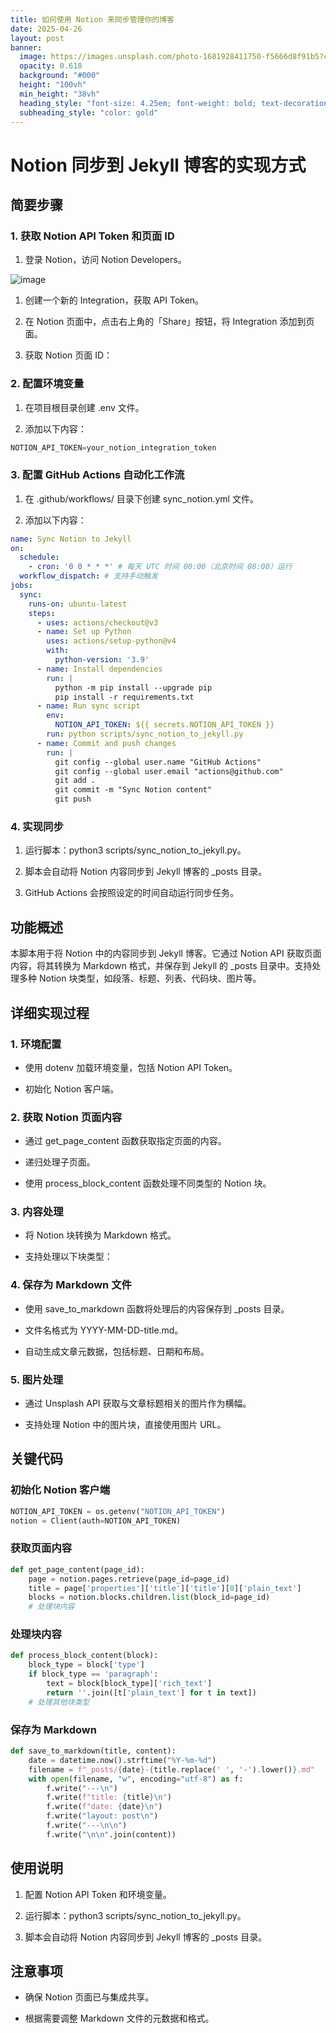 ```yaml
---
title: 如何使用 Notion 来同步管理你的博客
date: 2025-04-26
layout: post
banner:
  image: https://images.unsplash.com/photo-1681928411750-f5666d8f91b5?crop=entropy&cs=tinysrgb&fit=max&fm=jpg&ixid=M3w2OTIwMzJ8MHwxfHJhbmRvbXx8fHx8fHx8fDE3NDU2OTg4MTl8&ixlib=rb-4.0.3&q=80&w=1080
  opacity: 0.618
  background: "#000"
  height: "100vh"
  min_height: "38vh"
  heading_style: "font-size: 4.25em; font-weight: bold; text-decoration: underline"
  subheading_style: "color: gold"
---
```


# Notion 同步到 Jekyll 博客的实现方式

## 简要步骤

### 1. 获取 Notion API Token 和页面 ID

1. 登录 Notion，访问 Notion Developers。

![image](https://prod-files-secure.s3.us-west-2.amazonaws.com/a7a0cc5a-89b9-4cda-8686-1fba0ca52f40/d19c1afe-dea5-4312-9333-786b0ba83054/image.png?X-Amz-Algorithm=AWS4-HMAC-SHA256&X-Amz-Content-Sha256=UNSIGNED-PAYLOAD&X-Amz-Credential=ASIAZI2LB466W76ZKFXQ%2F20250426%2Fus-west-2%2Fs3%2Faws4_request&X-Amz-Date=20250426T202019Z&X-Amz-Expires=3600&X-Amz-Security-Token=IQoJb3JpZ2luX2VjELP%2F%2F%2F%2F%2F%2F%2F%2F%2F%2FwEaCXVzLXdlc3QtMiJHMEUCIQCyChBNqayIUEhIY9KjLdl2U2OYIgcWRnbWmfHMpquWIAIgA7rCiGJLJHFiLmUaPWOx5jGx%2Bd75%2Bwcbygghbo98fn4q%2FwMITBAAGgw2Mzc0MjMxODM4MDUiDIKucprepKUyWfZVbyrcA%2FbBtML3f7n2nZ7f%2FoOE1ncXZUxlaTpKCYib29qZKwrKw8J%2B0aSImcDl565nVwUZucG8tbPGrK9Ir4aL4v8SuVt%2F7DO%2FFKJ1Lzmy3DvtvX09rL3GidtMkwRRVYXMSpudmM1A00PwBsNpzkOHR0Zezsa%2FMdDOWNfho8eicW%2F31yYMmwy606O0%2Ba4FZhQNQWjz6y8MiHF53KNW9YhrebFPwuEkBd3H%2FD5y9UrBnBVF4uV1RfurnmohsiUbW%2B%2FfXiIrosdenRT71n56hvhXDgEgfTxqPpiZBSfSFr4cnNgvnSoj%2Bu8GWzO6Ui4vCsluhklKtPMjy7yTQYcw%2BtdmW7LF6j6Wy5E7cXiYnN00z5ysRD0gWl1dNHsP7EwrX13qMawg7KjXcfGZiqKVMqm%2BpaRE0QSeOv491hvGyKz4WUHMA5Zjv4wFI7FG2XW01bYJbbZBsRkK%2FLKxf9qCK7T6e70MEX93YlxBfTZuG9TAQlTShOaO6vZTSl94aRAkED8yd%2BCfCuOja4bgv0metLMB5Fz9HZth0BfDolkP%2BgWom1emOEtRuF6WGGEywGRFaxFa3j6cAfDqx2q35xrlBRweK2aRl2UPFlDoNM3kNZIPaVyk1pNz1uuZ5HGkK%2FezUMs8MP7dtMAGOqUBYA%2FkULxTHI3OrCgWCh8rOLK45fe8cgVICCb%2F3ajuKHlV61HTFDhMjG720Nw0nTCP%2F4gazvJPUmZUZINfWRb1AJ6SQdX7kHXnfW9gOxw6V%2F9BYgMIcZ0TXmiubksTQuzlX2Zu0Uush05gzE99j5kC0z89Z4sahk6qaE2fcDyDAG5hXveKu9A0EcK8der0Eh2rPuKl28nFyQxW6j7w8dJIX6VRgEMM&X-Amz-Signature=5891ccf17776125ed624df6bd5fba462d5dc3fdbff28165da1fcee7d6649e5a7&X-Amz-SignedHeaders=host&x-id=GetObject)

1. 创建一个新的 Integration，获取 API Token。

1. 在 Notion 页面中，点击右上角的「Share」按钮，将 Integration 添加到页面。

1. 获取 Notion 页面 ID：


### 2. 配置环境变量

1. 在项目根目录创建 .env 文件。

1. 添加以下内容：

```javascript
NOTION_API_TOKEN=your_notion_integration_token
```

### 3. 配置 GitHub Actions 自动化工作流

1. 在 .github/workflows/ 目录下创建 sync_notion.yml 文件。

1. 添加以下内容：

```yaml
name: Sync Notion to Jekyll
on:
  schedule:
    - cron: '0 0 * * *' # 每天 UTC 时间 00:00（北京时间 08:00）运行
  workflow_dispatch: # 支持手动触发
jobs:
  sync:
    runs-on: ubuntu-latest
    steps:
      - uses: actions/checkout@v3
      - name: Set up Python
        uses: actions/setup-python@v4
        with:
          python-version: '3.9'
      - name: Install dependencies
        run: |
          python -m pip install --upgrade pip
          pip install -r requirements.txt
      - name: Run sync script
        env:
          NOTION_API_TOKEN: ${{ secrets.NOTION_API_TOKEN }}
        run: python scripts/sync_notion_to_jekyll.py
      - name: Commit and push changes
        run: |
          git config --global user.name "GitHub Actions"
          git config --global user.email "actions@github.com"
          git add .
          git commit -m "Sync Notion content"
          git push
```

### 4. 实现同步

1. 运行脚本：python3 scripts/sync_notion_to_jekyll.py。

1. 脚本会自动将 Notion 内容同步到 Jekyll 博客的 _posts 目录。

1. GitHub Actions 会按照设定的时间自动运行同步任务。

## 功能概述

本脚本用于将 Notion 中的内容同步到 Jekyll 博客。它通过 Notion API 获取页面内容，将其转换为 Markdown 格式，并保存到 Jekyll 的 _posts 目录中。支持处理多种 Notion 块类型，如段落、标题、列表、代码块、图片等。

## 详细实现过程

### 1. 环境配置

- 使用 dotenv 加载环境变量，包括 Notion API Token。

- 初始化 Notion 客户端。

### 2. 获取 Notion 页面内容

- 通过 get_page_content 函数获取指定页面的内容。

- 递归处理子页面。

- 使用 process_block_content 函数处理不同类型的 Notion 块。

### 3. 内容处理

- 将 Notion 块转换为 Markdown 格式。

- 支持处理以下块类型：


### 4. 保存为 Markdown 文件

- 使用 save_to_markdown 函数将处理后的内容保存到 _posts 目录。

- 文件名格式为 YYYY-MM-DD-title.md。

- 自动生成文章元数据，包括标题、日期和布局。

### 5. 图片处理

- 通过 Unsplash API 获取与文章标题相关的图片作为横幅。

- 支持处理 Notion 中的图片块，直接使用图片 URL。

## 关键代码

### 初始化 Notion 客户端

```python
NOTION_API_TOKEN = os.getenv("NOTION_API_TOKEN")
notion = Client(auth=NOTION_API_TOKEN)
```

### 获取页面内容

```python
def get_page_content(page_id):
    page = notion.pages.retrieve(page_id=page_id)
    title = page['properties']['title']['title'][0]['plain_text']
    blocks = notion.blocks.children.list(block_id=page_id)
    # 处理块内容
```

### 处理块内容

```python
def process_block_content(block):
    block_type = block['type']
    if block_type == 'paragraph':
        text = block[block_type]['rich_text']
        return ''.join([t['plain_text'] for t in text])
    # 处理其他块类型
```

### 保存为 Markdown

```python
def save_to_markdown(title, content):
    date = datetime.now().strftime("%Y-%m-%d")
    filename = f"_posts/{date}-{title.replace(' ', '-').lower()}.md"
    with open(filename, "w", encoding="utf-8") as f:
        f.write("---\n")
        f.write(f"title: {title}\n")
        f.write(f"date: {date}\n")
        f.write("layout: post\n")
        f.write("---\n\n")
        f.write("\n\n".join(content))
```

## 使用说明

1. 配置 Notion API Token 和环境变量。

1. 运行脚本：python3 scripts/sync_notion_to_jekyll.py。

1. 脚本会自动将 Notion 内容同步到 Jekyll 博客的 _posts 目录。

## 注意事项

- 确保 Notion 页面已与集成共享。

- 根据需要调整 Markdown 文件的元数据和格式。